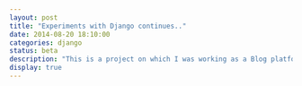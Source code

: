```yaml
---
layout: post
title: "Experiments with Django continues.."
date: 2014-08-20 18:10:00
categories: django
status: beta
description: "This is a project on which I was working as a Blog platform where you can make some simple yet powerful platform."
display: true
---
```

